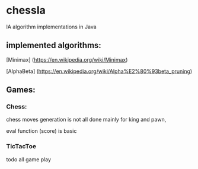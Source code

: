 # chessIa

IA algorithm implementations in Java

## implemented algorithms:

[Minimax] (https://en.wikipedia.org/wiki/Minimax)

[AlphaBeta] (https://en.wikipedia.org/wiki/Alpha%E2%80%93beta_pruning)

## Games:

### Chess:

chess moves generation is not all done mainly for king and pawn,

eval function (score) is basic

### TicTacToe

todo all game play